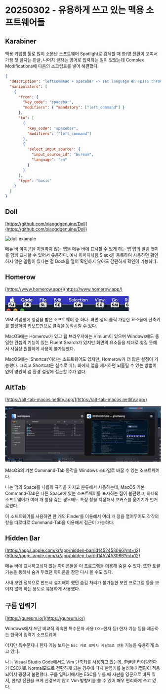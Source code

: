 # 20250302 - 유용하게 쓰고 있는 맥용 소프트웨어들

## Karabiner

맥용 키맵핑 툴로 많이 소문난 소프트웨어
Spotlight로 검색할 때 한/영 전환이 꼬여서 가끔 첫 글자는 한글, 나머지 글자는 영어로 입력되는 일이 있었는데 Complex Modifications에 다음의 스크립트를 넣어 해결했다.

```json
{
  "description": "leftCommnad + spacebar -> set language en (pass through)",
  "manipulators": [
    {
      "from": {
        "key_code": "spacebar",
        "modifiers": { "mandatory": ["left_command"] }
      },
      "to": [
        {
          "key_code": "spacebar",
          "modifiers": ["left_command"]
        },
        {
          "select_input_source": {
            "input_source_id": "Gureum",
            "language": "en"
          }
        }
      ],
      "type": "basic"
    }
  ]
}
```

## Doll

[https://github.com/xiaogdgenuine/Doll](https://github.com/xiaogdgenuine/Doll)

<img src="https://github.com/xiaogdgenuine/Doll/raw/main/Doll/Docs/Images/show-as-badge.png" alt="doll example" style="width: 300px; max-width: 100%;" />

메뉴 바 아이콘을 지원하지 않는 앱을 메뉴 바에 표시할 수 있게 하는 앱
앱의 알림 뱃지를 함께 표시할 수 있어서 유용하다.
예시 이미지처럼 Slack을 등록하여 사용하면 확인하지 않은 알림이 있다는 걸 Dock을 열어 확인하지 않아도 간편하게 확인이 가능하다.

## Homerow

[https://www.homerow.app/](https://www.homerow.app/)

<img src="20250302_1.png" alt="homerow example" style="width: 400px; max-width: 100%;" />

VIM 키맵핑에 영감을 받은 소프트웨어 중 하나.
화면 상의 클릭 가능한 요소들에 단축키를 할당하여 키보드만으로 클릭을 동작시킬 수 있다.

MacOS에는 Homerow가 있고
웹 브라우저에는 Vimium이 있으며
Windows에도 동일한 컨셉의 기능이 있는 Fluent Search가 있지만 화면의 요소들을 제대로 찾질 못해서 사실상 원활하게 사용이 불가능했다.

MacOS에는 'Shortcat'이라는 소프트웨어도 있지만, Homerow가 더 많은 설정이 가능했다.
그리고 Shortcat은 실수로 메뉴 바에서 앱을 제거하면 되돌릴 수 있는 방법이 없어 영원히 앱 환경 설정에 접근할 수가 없다.

## AltTab

[https://alt-tab-macos.netlify.app/](https://alt-tab-macos.netlify.app/)

<img src="20250302_2.png" alt="alttab example" style="width: 600px; max-width: 100%;" />

MacOS의 기본 Command-Tab 동작을 Windows 스타일로 바꿀 수 있는 소프트웨어다.

나는 맥의 Space를 나름의 규칙을 가지고 분류해서 사용하는데, MacOS 기본 Command-Tab은 다른 Space에 있는 소프트웨어를 표시하는 점이 불편했고, 하나의 소프트웨어가 여러 개 창을 갖는 경우에도 특정 창을 지정해서 포커스를 옮기기가 번거로웠다.

이 소프트웨어를 사용하면 한 개의 Finder를 이용해서 여러 개 창을 열어두어도 각각의 창을 따로따로 Command-Tab을 이용해서 접근이 가능하다.

## Hidden Bar

[https://apps.apple.com/kr/app/hidden-bar/id1452453066?mt=12](https://apps.apple.com/kr/app/hidden-bar/id1452453066?mt=12)

메뉴 바에 표시하고싶지 않는 아이콘들을 이 프로그램을 이용해 숨길 수 있다.
또한 토글 기능을 통해서 숨겨 두었던 아이콘을 잠깐 다시 볼 수도 있다.

사내 보안 정책으로 반드시 설치해야 했던 숨김 처리가 불가능한 보안 프로그램 등을 보이지 않게 하는 용도로 유용하게 사용했다.

## 구름 입력기

[https://gureum.io/](https://gureum.io/)

Windows에서 쓰던 비교적 익숙한 특수문자 사용 (ㅇ+한자 등)
한자 기능 등을 제공하는 한국어 입력기 소프트웨어

이지만 특수문자나 한자 기능 보다는 `Esc 키로 로마자 자판으로 전환` 기능을 유용하게 쓰고 있다.

나는 Visual Studio Code에서도 Vim 단축키를 사용하고 있는데, 한글을 타이핑하다가 ESC키로 Normal모드로 전환하게 되는 경우에 다시 한영키를 눌러야 키맵핑이 적용되어서 굉장히 불편했다.
구름 입력기에서는 ESC를 누를 때 자판을 영문으로 바꿔 줘서, 한/영 전환을 크게 신경쓰지 않고 Vim 방향키를 쓸 수 있어 매우 편리하게 쓰고 있다.
